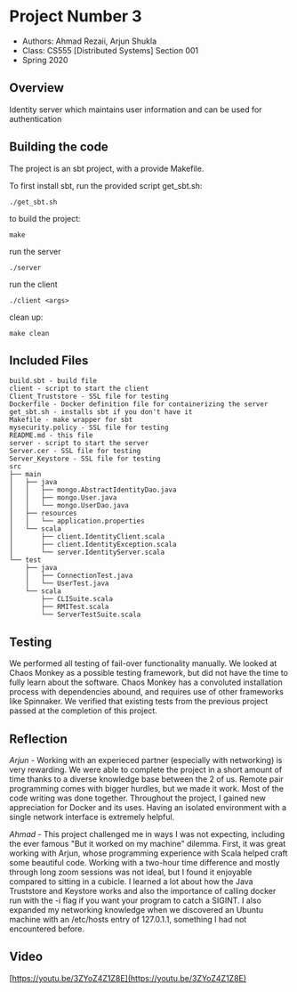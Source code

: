 # Project Number 3

* Authors: Ahmad Rezaii, Arjun Shukla
* Class: CS555 [Distributed Systems] Section 001
* Spring 2020

## Overview

Identity server which maintains user information and can be used for authentication

## Building the code

The project is an sbt project, with a provide Makefile. 

To first install sbt, run the provided script get_sbt.sh:
```
./get_sbt.sh
```

to build the project:
```
make
```

run the server
```
./server
```

run the client
```
./client <args>
```

clean up:
```
make clean
```


## Included Files
```
build.sbt - build file
client - script to start the client
Client_Truststore - SSL file for testing
Dockerfile - Docker definition file for containerizing the server
get_sbt.sh - installs sbt if you don't have it
Makefile - make wrapper for sbt
mysecurity.policy - SSL file for testing
README.md - this file
server - script to start the server
Server.cer - SSL file for testing
Server_Keystore - SSL file for testing
src
├── main
│   ├── java
│   │   ├── mongo.AbstractIdentityDao.java
│   │   ├── mongo.User.java
│   │   └── mongo.UserDao.java
│   ├── resources
│   │   └── application.properties
│   └── scala
│       ├── client.IdentityClient.scala
│       ├── client.IdentityException.scala
│       └── server.IdentityServer.scala
└── test
    ├── java
    │   ├── ConnectionTest.java
    │   └── UserTest.java
    └── scala
        ├── CLISuite.scala
        ├── RMITest.scala
        └── ServerTestSuite.scala
```

## Testing
We performed all testing of fail-over functionality manually. We looked at Chaos Monkey as a possible testing
framework, but did not have the time to fully learn about the software. Chaos Monkey has a
convoluted installation process with dependencies abound, and requires use of other 
frameworks like Spinnaker. We verified that existing tests from the previous project passed at the completion
of this project.

## Reflection
*Arjun* - Working with an experieced partner (especially with networking) is very rewarding. 
We were able to complete the project in a short amount of time thanks to a diverse
knowledge base between the 2 of us. Remote pair programming comes with bigger hurdles, but
we made it work. Most of the code writing was done together. Throughout the project, I
gained new appreciation for Docker and its uses. Having an isolated environment with a
single network interface is extremely helpful.

*Ahmad* - This project challenged me in ways I was not expecting, including the ever famous "But it worked
on my machine" dilemma. First, it was great working with Arjun, whose programming experience with Scala 
helped craft some beautiful code. Working with a two-hour time difference and mostly through long zoom sessions
was not ideal, but I found it enjoyable compared to sitting in a cubicle. I learned a lot about 
how the Java Truststore and Keystore works and also the importance of calling docker run with the -i flag if
you want your program to catch a SIGINT. I also expanded my networking knowledge when we discovered an Ubuntu
machine with an /etc/hosts entry of 127.0.1.1, something I had not encountered before. 


## Video

[https://youtu.be/3ZYoZ4Z1Z8E](https://youtu.be/3ZYoZ4Z1Z8E)